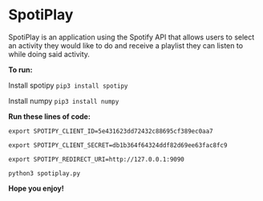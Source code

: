 # SpotiPlay

SpotiPlay is an application using the Spotify API that allows users to select an activity they would like to do and receive a playlist they can listen to while doing said activity. 

**To run:**

Install spotipy
```pip3 install spotipy```

Install numpy
```pip3 install numpy```

**Run these lines of code:**

```export SPOTIPY_CLIENT_ID=5e431623dd72432c88695cf389ec0aa7```

```export SPOTIPY_CLIENT_SECRET=db1b364f64324ddf82d69ee63fac8fc9```

```export SPOTIPY_REDIRECT_URI=http://127.0.0.1:9090```

```python3 spotiplay.py```



**Hope you enjoy!**

